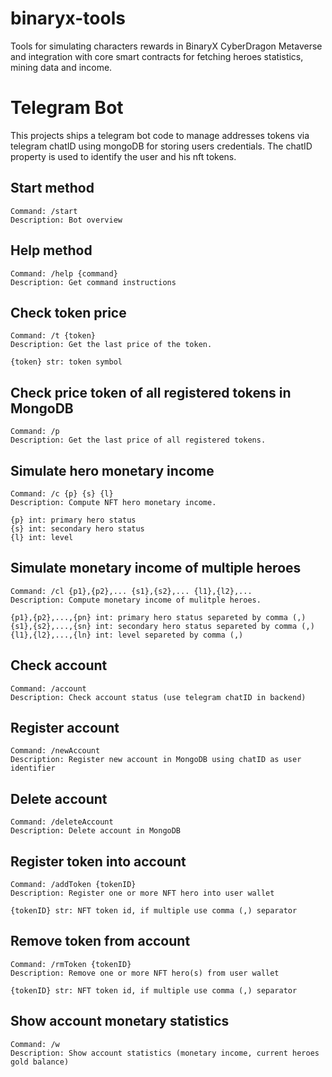 # binaryx-tools

Tools for simulating characters rewards in BinaryX CyberDragon Metaverse and integration with core smart contracts for fetching heroes statistics, mining data and income.

# Telegram Bot

This projects ships a telegram bot code to manage addresses tokens via telegram chatID using mongoDB for storing users credentials. The chatID property is used to identify the user and his nft tokens.

## Start method
```
Command: /start
Description: Bot overview
```

## Help method
```
Command: /help {command}
Description: Get command instructions
```

## Check token price
```
Command: /t {token}
Description: Get the last price of the token.

{token} str: token symbol
```

## Check price token of all registered tokens in MongoDB
```
Command: /p
Description: Get the last price of all registered tokens.
```

## Simulate hero monetary income
```
Command: /c {p} {s} {l}
Description: Compute NFT hero monetary income.

{p} int: primary hero status
{s} int: secondary hero status
{l} int: level
```

## Simulate monetary income of multiple heroes
```
Command: /cl {p1},{p2},... {s1},{s2},... {l1},{l2},...
Description: Compute monetary income of mulitple heroes.

{p1},{p2},...,{pn} int: primary hero status separeted by comma (,)
{s1},{s2},...,{sn} int: secondary hero status separeted by comma (,)
{l1},{l2},...,{ln} int: level separeted by comma (,)
```

## Check account
```
Command: /account
Description: Check account status (use telegram chatID in backend)
```

## Register account
```
Command: /newAccount
Description: Register new account in MongoDB using chatID as user identifier
```

## Delete account
```
Command: /deleteAccount
Description: Delete account in MongoDB
```

## Register token into account
```
Command: /addToken {tokenID}
Description: Register one or more NFT hero into user wallet

{tokenID} str: NFT token id, if multiple use comma (,) separator
```

## Remove token from account
```
Command: /rmToken {tokenID}
Description: Remove one or more NFT hero(s) from user wallet

{tokenID} str: NFT token id, if multiple use comma (,) separator
```

## Show account monetary statistics
```
Command: /w
Description: Show account statistics (monetary income, current heroes gold balance)
```

